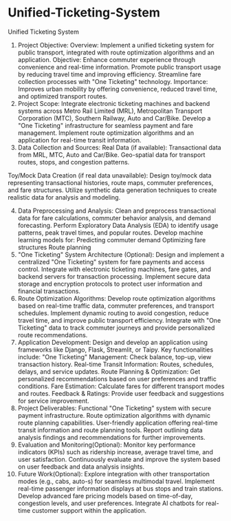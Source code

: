 # Unified-Ticketing-System
Unified Ticketing System
1. Project Objective:
Overview: Implement a unified ticketing system for public transport, integrated with route optimization algorithms and an application.
Objective:
Enhance commuter experience through convenience and real-time information.
Promote public transport usage by reducing travel time and improving efficiency.
Streamline fare collection processes with "One Ticketing" technology.
Importance: Improves urban mobility by offering convenience, reduced travel time, and optimized transport routes.
2. Project Scope:
Integrate electronic ticketing machines and backend systems across Metro Rail Limited (MRL), Metropolitan Transport Corporation (MTC), Southern Railway, Auto  and Car/Bike.
Develop a "One Ticketing" infrastructure for seamless payment and fare management.
Implement route optimization algorithms and an application for real-time transit information.
3. Data Collection and Sources:
Real Data (if available):
Transactional data from MRL, MTC, Auto and Car/Bike.
Geo-spatial data for transport routes, stops, and congestion patterns.

Toy/Mock Data Creation (if real data unavailable):
Design toy/mock data representing transactional histories, route maps, commuter preferences, and fare structures.
Utilize synthetic data generation techniques to create realistic data for analysis and modeling. 

4. Data Preprocessing and Analysis:
Clean and preprocess transactional data for fare calculations, commuter behavior analysis, and demand forecasting.
Perform Exploratory Data Analysis (EDA) to identify usage patterns, peak travel times, and popular routes.
Develop machine learning models for:
Predicting commuter demand
Optimizing fare structures
Route planning 
5. "One Ticketing" System Architecture (Optional):
Design and implement a centralized "One Ticketing" system for fare payments and access control.
Integrate with electronic ticketing machines, fare gates, and backend servers for transaction processing.
Implement secure data storage and encryption protocols to protect user information and financial transactions.
6. Route Optimization Algorithms:
Develop route optimization algorithms based on real-time traffic data, commuter preferences, and transport schedules.
Implement dynamic routing to avoid congestion, reduce travel time, and improve public transport efficiency.
Integrate with "One Ticketing" data to track commuter journeys and provide personalized route recommendations.
7. Application Development:
Design and develop an application using frameworks like Django, Flask, Streamlit, or Taipy.
Key functionalities include:
"One Ticketing" Management: Check balance, top-up, view transaction history.
Real-time Transit Information: Routes, schedules, delays, and service updates.
Route Planning & Optimization: Get personalized recommendations based on user preferences and traffic conditions.
Fare Estimation: Calculate fares for different transport modes and routes.
Feedback & Ratings: Provide user feedback and suggestions for service improvement.
8. Project Deliverables:
Functional "One Ticketing" system with secure payment infrastructure.
Route optimization algorithms with dynamic route planning capabilities.
User-friendly  application offering real-time transit information and route planning tools.
Report outlining data analysis findings and recommendations for further improvements.
9. Evaluation and Monitoring(Optional):
Monitor key performance indicators (KPIs) such as ridership increase, average travel time, and user satisfaction.
Continuously evaluate and improve the system based on user feedback and data analysis insights.
10. Future Work(Optional):
Explore integration with other transportation modes (e.g., cabs, auto-s) for seamless multimodal travel.
Implement real-time passenger information displays at bus stops and train stations.
Develop advanced fare pricing models based on time-of-day, congestion levels, and user preferences.
Integrate AI chatbots for real-time customer support within the application.

